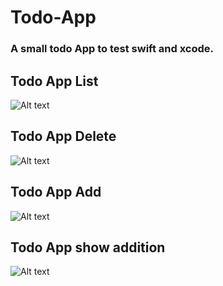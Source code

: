 # Todo-App

### A small todo App to test swift and xcode. 


## Todo App List 
![Alt text](https://github.com/rij12/Todo-App/blob/master/todo_images/Screen%20Shot%202017-05-25%20at%2023.25.45.png?raw=true?raw=true "ToDo App")

## Todo App Delete 
![Alt text](https://github.com/rij12/Todo-App/blob/master/todo_images/Screen%20Shot%202017-05-25%20at%2023.25.27.png?raw=true?raw=true?raw=true "ToDo App")

## Todo App Add 
![Alt text](https://github.com/rij12/Todo-App/blob/master/todo_images/Screen%20Shot%202017-05-25%20at%2023.26.18.png?raw=true?raw=true?raw=true?raw=true "ToDo App")

## Todo App show addition  
![Alt text](https://github.com/rij12/Todo-App/blob/master/todo_images/Screen%20Shot%202017-05-25%20at%2023.26.29.png?raw=true?raw=true?raw=true?raw=true?raw=true "ToDo App")
